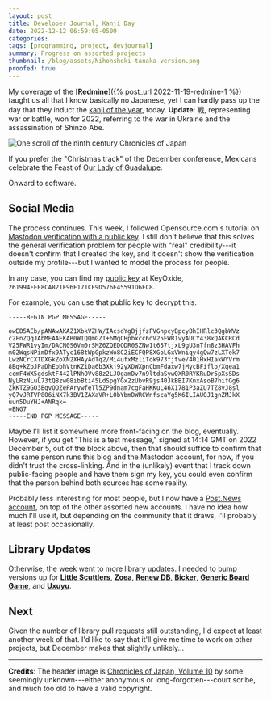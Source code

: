 ```yaml
---
layout: post
title: Developer Journal, Kanji Day
date: 2022-12-12 06:59:05-0500
categories:
tags: [programming, project, devjournal]
summary: Progress on assorted projects
thumbnail: /blog/assets/Nihonshoki-tanaka-version.png
proofed: true
---
```


My coverage of the [**Redmine**]({% post_url 2022-11-19-redmine-1 %}) taught us all that I know basically no Japanese, yet I can hardly pass up the day that they induct the [kanji of the year](https://en.wikipedia.org/wiki/Kanji_of_the_year), today.  **Update**:  戦, representing war or battle, won for 2022, referring to the war in Ukraine and the assassination of Shinzo Abe.

![One scroll of the ninth century Chronicles of Japan](/blog/assets/Nihonshoki-tanaka-version.png "Partly as an experiment to see if anybody reads these, and partly because I'll never do the work, I'll scrounge up and mail an interesting prize to the first person who leaves a valid translation of the scroll in the comments...")

If you prefer the "Christmas track" of the December conference, Mexicans celebrate the Feast of [Our Lady of Guadalupe](https://en.wikipedia.org/wiki/Our_Lady_of_Guadalupe).

Onward to software.

## Social Media

The process continues.  This week, I followed Opensource.com's tutorial on [Mastodon verification with a public key](https://opensource.com/article/22/12/verified-mastodon-pgp-keyoxide).  I still don't believe that this solves the general verification problem for people with "real" credibility---it doesn't confirm that I created the key, and it doesn't show the verification outside my profile---but I wanted to model the process for people.

In any case, you can find my [public key](https://keyoxide.org/hkp/261994FEE8CA821E96F171CE9D576E45591D6FC8) at KeyOxide, `261994FEE8CA821E96F171CE9D576E45591D6FC8`.

For example, you can use that public key to decrypt this.

```
-----BEGIN PGP MESSAGE-----

owEB5AEb/pANAwAKAZ1XbkVZHW/IAcsdYgBjjfzFVGhpcyBpcyBhIHRlc3QgbWVz
c2FnZQqJAbMEAAEKAB0WIQQmGZT+6MqCHpbxcc6dV25FWR1vyAUCY438xQAKCRCd
V25FWR1vyIm/DACN0S6Vm0rSMZ6ZQEDODR0SZNw1t657tjxL9gU3nTfn8z3HAVFh
m02WqsNPimDfx9ATyc168tWpGpkzWo8C2iECFQP8XGoLGxVWniqy4gQw7zLXTek7
LwzNCrCXTDXGkZoXN2XHAyAdTq2/Mi4ufxMzliTok973fjtve/401HxHIakWYVrm
8Bq+kZbJPaDhEpbhVtnKZiDa6b3Xkj92yXDWXpnCbmFdaxw7jMycBFiflo/Xgea1
ccmF4WX5gdsktF442lPNhOVv88z2LJOgamDv7n9ltdaSywQXR0RYKRuDr5pXsSDs
NyLRzNLuL73tQ8zw08ibBti45LdSpgYGx2zUbvR9js40JkBBI7KnxAsoB7hifGg6
ZkKTZ9GO3BqvOOZePArywfeTl5ZP9dnam7cgFaHKKuL46X1781P3aZU7TZ8vJ8sl
yQ7vJRTVP8O6iNX7k3BV1ZAXaVR+L0bYbmDWRCWnfscaYg5K6ILIAUOJ1gnZMJkX
uun5DuYHJ+ANRqk=
=ENG7
-----END PGP MESSAGE-----
```

Maybe I'll list it somewhere more front-facing on the blog, eventually.  However, if you get "This is a test message," signed at 14:14 GMT on 2022 December 5, out of the block above, then that should suffice to confirm that the same person runs this blog and the Mastodon account, for now, if you didn't trust the cross-linking.  And in the (unlikely) event that I track down public-facing people and have them sign my key, you could even confirm that the person behind both sources has some reality.

Probably less interesting for most people, but I now have a [Post.News account](https://post.news/@/jcolag), on top of the other assorted new accounts.  I have no idea how much I'll use it, but depending on the community that it draws, I'll probably at least post occasionally.

## Library Updates

Otherwise, the week went to more library updates.  I needed to bump versions up for [**Little Scuttlers**](https://github.com/jcolag/LittleScuttlers), [**Zoea**](https://github.com/jcolag/zoea), [**Renew DB**](https://github.com/jcolag/RenewDB), [**Bicker**](https://github.com/jcolag/Bicker), [**Generic Board Game**](https://github.com/jcolag/generic-board-game), and [**Uxuyu**](https://github.com/jcolag/Uxuyu/).

## Next

Given the number of library pull requests still outstanding, I'd expect at least another week of that.  I'd like to say that it'll give me time to work on other projects, but December makes that slightly unlikely...

* * *

**Credits**:  The header image is [Chronicles of Japan, Volume 10](https://web.archive.org/web/20070419170047/http://www.emuseum.jp/cgi/pkihon.cgi?SyoID=4&ID=w012&SubID=s000) by some seemingly unknown---either anonymous or long-forgotten---court scribe, and much too old to have a valid copyright.

